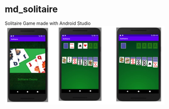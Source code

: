 # md_solitaire
 Solitaire Game made with Android Studio
![alt text](https://raw.githubusercontent.com/gazi-dis/md_solitaire/main/screen_shot.png)
